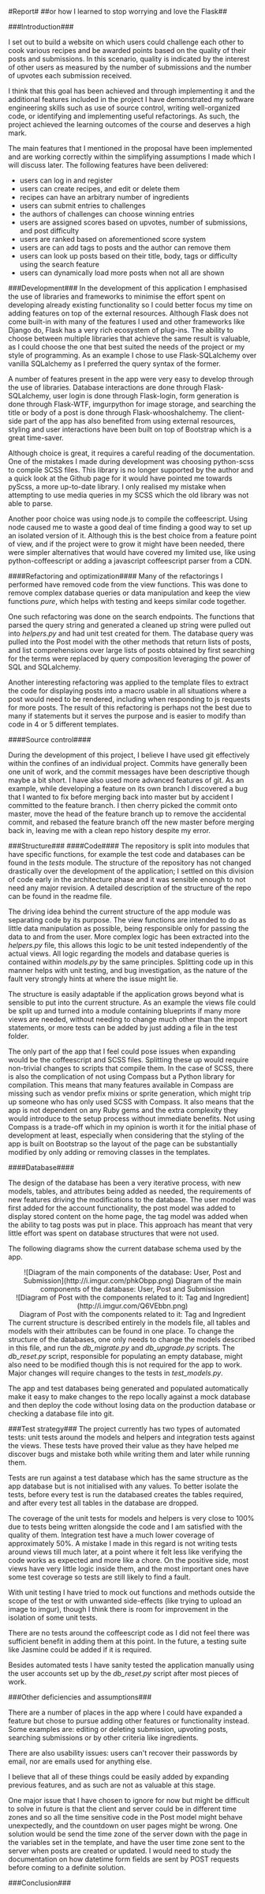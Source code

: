 #Report#
##or how I learned to stop worrying and love the Flask##


###Introduction###
	
I set out to build a website on which users could challenge each other to cook various recipes and be awarded points based on the quality of their posts and submissions. In this scenario, quality is indicated by the interest of other users as measured by the number of submissions and the number of upvotes each submission received.

I think that this goal has been achieved and through implementing it and the additional features included in the project I have demonstrated my software engineering skills such as use of source control, writing well-organized code, or identifying and implementing useful refactorings. As such, the project achieved the learning outcomes of the course and deserves a high mark.

The main features that I mentioned in the proposal have been implemented and are working correctly within the simplifying assumptions I made which I will discuss later. The following features have been delivered:

- users can log in and register
- users can create recipes, and edit or delete them
- recipes can have an arbitrary number of ingredients
- users can submit entries to challenges
- the authors of challenges can choose winning entries
- users are assigned scores based on upvotes, number of submissions, and post difficulty
- users are ranked based on aforementioned score system
- users are can add tags to posts and the author can remove them
- users can look up posts based on their title, body, tags or difficulty using the search feature
- users can dynamically load more posts when not all are shown

###Development###
In the development of this application I emphasised the use of libraries and frameworks to minimise the effort spent on developing already existing functionality so I could better focus my time on adding features on top of the external resources. Although Flask does not come built-in with many of the features I used and other frameworks like Django do, Flask has a very rich ecosystem of plug-ins. The ability to choose between multiple libraries that achieve the same result is valuable, as I could choose the one that best suited the needs of the project or my style of programming. As an example I chose to use Flask-SQLalchemy over vanilla SQLalchemy as I preferred the query syntax of the former.

A number of features present in the app were very easy to develop through the use of libraries. Database interactions are done through Flask-SQLalchemy, user login is done through Flask-login, form generation is done through Flask-WTF, imgurpython for image storage, and searching the title or body of a post is done through Flask-whooshalchemy. The client-side part of the app has also benefited from using external resources, styling and user interactions have been built on top of Bootstrap which is a great time-saver.

Although choice is great, it requires a careful reading of the documentation. One of the mistakes I made during development was choosing python-scss to compile SCSS files. This library is no longer supported by the author and a quick look at the Github page for it would have pointed me towards pyScss, a more up-to-date library. I only realised my mistake when attempting to use media queries in my SCSS which the old library was not able to parse.

Another poor choice was using node.js to compile the coffeescript. Using node caused me to waste a good deal of time finding a good way to set up an isolated version of it. Although this is the best choice from a feature point of view, and if the project were to grow it might have been needed, there were simpler alternatives that would have covered my limited use, like using python-coffeescript or adding a javascript coffeescript parser from a CDN.

####Refactoring and optimization####
Many of the refactorings I performed have removed code from the view functions. This was done to remove complex database queries or data manipulation and keep the view functions *pure*, which helps with testing and keeps similar code together.

One such refactoring was done on the search endpoints. The functions that parsed the query string and generated a cleaned up string were pulled out into *helpers.py* and had unit test created for them. The database query was pulled into the Post model with the other methods that return lists of posts, and list comprehensions over large lists of posts obtained by first searching for the terms were replaced by query composition leveraging the power of SQL and SQLalchemy.

Another interesting refactoring was applied to the template files to extract the code for displaying posts into a macro usable in all situations where a post would need to be rendered, including when responding to js requests for more posts. The result of this refactoring is perhaps not the best due to many if statements but it serves the purpose and is easier to modify than code in 4 or 5 different templates.

####Source control####

During the development of this project, I believe I have used git effectively within the confines of an individual project. Commits have generally been one unit of work, and the commit messages have been descriptive though maybe a bit short. I have also used more advanced features of git. As an example, while developing a feature on its own branch I discovered a bug that I wanted to fix before merging back into master but by accident I committed to the feature branch. I then cherry picked the commit onto master, move the head of the feature branch up to remove the accidental commit, and rebased the feature branch off the new master before merging back in, leaving me with a clean repo history despite my error.

###Structure###
####Code####
The repository is split into modules that have specific functions, for example the test code and databases can be found in the *tests* module. The structure of the repository has not changed drastically over the development of the application; I settled on this division of code early in the architecture phase and it was sensible enough to not need any major revision. A detailed description of the structure of the repo can be found in the readme file.

The driving idea behind the current structure of the app module was separating code by its purpose. The view functions are intended to do as little data manipulation as possible, being responsible only for passing the data to and from the user. More complex logic has been extracted into the *helpers.py* file, this allows this logic to be unit tested independently of the actual views. All logic regarding the models and database queries is contained within *models.py* by the same principles. Splitting code up in this manner helps with unit testing, and bug investigation, as the nature of the fault very strongly hints at where the issue might lie.

The structure is easily adaptable if the application grows beyond what is sensible to put into the current structure. As an example the views file could be split up and turned into a module containing blueprints if many more views are needed, without needing to change much other than the import statements, or more tests can be added by just adding a file in the test folder.

The only part of the app that I feel could pose issues when expanding would be the coffeescript and SCSS files. Splitting these up would require non-trivial changes to scripts that compile them. In the case of SCSS, there is also the complication of not using Compass but a Python library for compilation. This means that many features available in Compass are missing such as vendor prefix mixins or sprite generation, which might trip up someone who has only used SCSS with Compass. It also means that the app is not dependent on any Ruby gems and the extra complexity they would introduce to the setup process without immediate benefits. Not using Compass is a trade-off which in my opinion is worth it for the initial phase of development at least, especially when considering that the styling of the app is built on Bootstrap so the layout of the page can be substantially modified by only adding or removing classes in the templates.

####Database####

The design of the database has been a very iterative process, with new models, tables, and attributes being added as needed, the requirements of new features driving the modifications to the database. The user model was first added for the account functionality, the post model was added to display stored content on the home page, the tag model was added when the ability to tag posts was put in place. This approach has meant that very little effort was spent on database structures that were not used. 

The following diagrams show the current database schema used by the app.

<span style="display:block; text-align: center"> 
![Diagram of the main components of the database: User, Post and Submission](http://i.imgur.com/phkObpp.png)
<span>Diagram of the main components of the database: User, Post and Submission</span>
</span>

<span style="float: right; display:block; text-align: center">
![Diagram of Post with the components related to it: Tag and Ingredient](http://i.imgur.com/Q6VEbbn.png)
<span style="display: block; margin: 0 auto">Diagram of Post with the components related to it: Tag and Ingredient</span>
</span>

The current structure is described entirely in the models file, all tables and models with their attributes can be found in one place. To change the structure of the databases, one only needs to change the models described in this file, and run the *db\_migrate.py* and *db\_upgrade.py* scripts. The *db\_reset.py* script, responsible for populating an empty database, might also need to be modified though this is not required for the app to work. Major changes will require changes to the tests in *test\_models.py*.

The app and test databases being generated and populated automatically make it easy to make changes to the repo locally against a mock database and then deploy the code without losing data on the production database or checking a database file into git. 

###Test strategy###
The project currently has two types of automated tests: unit tests around the models and helpers and integration tests against the views. These tests have proved their value as they have helped me discover bugs and mistake both while writing them and later while running them.

Tests are run against a test database which has the same structure as the app database but is not initialised with any values. To better isolate the tests, before every test is run the databased creates the tables required, and after every test all tables in the database are dropped. 

The coverage of the unit tests for models and helpers is very close to 100% due to tests being written alongside the code and I am satisfied with the quality of them. Integration test have a much lower coverage of approximately 50%. A mistake I made in this regard is not writing tests around views till much later, at a point where it felt less like verifying the code works as expected and more like a chore. On the positive side, most views have very little logic inside them, and the most important ones have some test coverage so tests are still likely to find a fault.

With unit testing I have tried to mock out functions and methods outside the scope of the test or with unwanted side-effects (like trying to upload an image to imgur), though I think there is room for improvement in the isolation of some unit tests.

There are no tests around the coffeescript code as I did not feel there was sufficient benefit in adding them at this point. In the future, a testing suite like Jasmine could be added if it is required.

Besides automated tests I have sanity tested the application manually using the user accounts set up by the *db\_reset.py* script after most pieces of work.


###Other deficiencies and assumptions###

There are a number of places in the app where I could have expanded a feature but chose to pursue adding other features or functionality instead. Some examples are: editing or deleting submission, upvoting posts, searching submissions or by other criteria like ingredients. 

There are also usability issues: users can't recover their passwords by email, nor are emails used for anything else.

I believe that all of these things could be easily added by expanding previous features, and as such are not as valuable at this stage.

One major issue that I have chosen to ignore for now but might be difficult to solve in future is that the client and server could be in different time zones and so all the time sensitive code in the Post model might behave unexpectedly, and the countdown on user pages might be wrong. One solution would be send the time zone of the server down with the page in the variables set in the template, and have the user time zone sent to the server when posts are created or updated. I would need to study the documentation on how datetime form fields are sent by POST requests before coming to a definite solution.

###Conclusion###